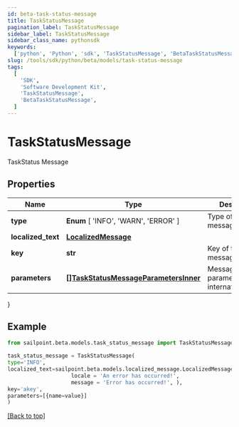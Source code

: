 ```yaml
---
id: beta-task-status-message
title: TaskStatusMessage
pagination_label: TaskStatusMessage
sidebar_label: TaskStatusMessage
sidebar_class_name: pythonsdk
keywords:
  ['python', 'Python', 'sdk', 'TaskStatusMessage', 'BetaTaskStatusMessage']
slug: /tools/sdk/python/beta/models/task-status-message
tags:
  [
    'SDK',
    'Software Development Kit',
    'TaskStatusMessage',
    'BetaTaskStatusMessage',
  ]
---
```


# TaskStatusMessage

TaskStatus Message

## Properties

| Name | Type | Description | Notes |
| --- | --- | --- | --- |
| **type** | **Enum** [ 'INFO', 'WARN', 'ERROR' ] | Type of the message | [required] |
| **localized_text** | [**LocalizedMessage**](localized-message) |  | [required] |
| **key** | **str** | Key of the message | [required] |
| **parameters** | [**[]TaskStatusMessageParametersInner**](task-status-message-parameters-inner) | Message parameters for internationalization | [required] |

}

## Example

```python
from sailpoint.beta.models.task_status_message import TaskStatusMessage

task_status_message = TaskStatusMessage(
type='INFO',
localized_text=sailpoint.beta.models.localized_message.LocalizedMessage(
                    locale = 'An error has occurred!',
                    message = 'Error has occurred!', ),
key='akey',
parameters=[{name=value}]
)

```

[[Back to top]](#)
